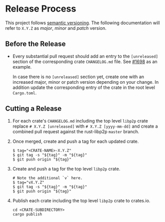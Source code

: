 # Release Process

This project follows [semantic versioning](https://semver.org/). The following
documentation will refer to `X.Y.Z` as _major_, _minor_ and _patch_ version.

## Before the Release

- Every substantial pull request should add an entry to the `[unreleased]`
  section of the corresponding crate `CHANGELOG.md` file. See
  [#1698](https://github.com/libp2p/rust-libp2p/pull/1698/files) as an example.
  
  In case there is no `[unreleased]` section yet, create one with an increased
  major, minor or patch version depending on your change. In addition update the
  corresponding entry of the crate in the root level `Cargo.toml`.


## Cutting a Release

1. For each crate's `CHANGELOG.md` including the top level `libp2p` crate
   replace `# X.Y.Z [unreleased]` with `# X.Y.Z [yyyy-mm-dd]` and create a
   combined pull request against the rust-libp2p `master` branch.
   
2. Once merged, create and push a tag for each updated crate.

    ```
    $ tag="<CRATE-NAME>-X.Y.Z"
    $ git tag -s "${tag}" -m "${tag}"
    $ git push origin "${tag}"
    ```
    
3. Create and push a tag for the top level `libp2p` crate.

    ```
    # Note the additional `v` here.
    $ tag="vX.Y.Z"
    $ git tag -s "${tag}" -m "${tag}"
    $ git push origin "${tag}"
    ```
    
4. Publish each crate including the top level `libp2p` crate to crates.io.

    ```
    cd <CRATE-SUBDIRECTORY>
    cargo publish
    ```
